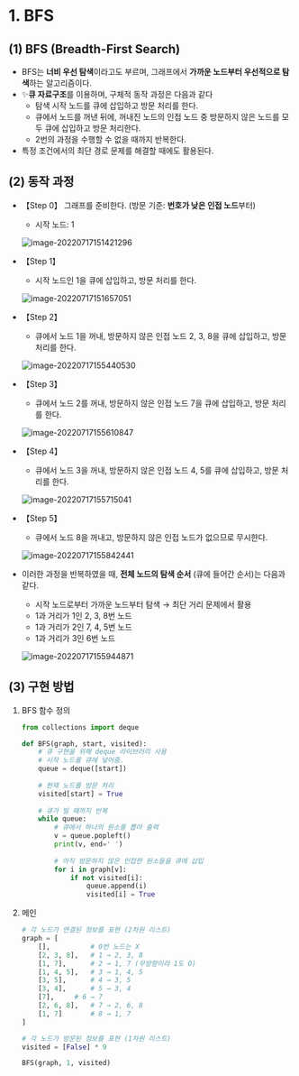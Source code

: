 # 1. BFS

## (1) BFS (Breadth-First Search)

- BFS는 **너비 우선 탐색**이라고도 부르며, 그래프에서 **가까운 노드부터 우선적으로 탐색**하는 알고리즘이다.
- ✨**큐 자료구조**를 이용하며, 구체적 동작 과정은 다음과 같다
  - 탐색 시작 노드를 큐에 삽입하고 방문 처리를 한다.
  - 큐에서 노드를 꺼낸 뒤에, 꺼내진 노드의 인접 노드 중 방문하지 않은 노드를 모두 큐에 삽입하고 방문 처리한다.
  - 2번의 과정을 수행할 수 없을 때까지 반복한다.
- 특정 조건에서의 최단 경로 문제를 해결할 때에도 활용된다.



## (2) 동작 과정

- 【Step 0】 그래프를 준비한다. (방문 기준: **번호가 낮은 인접 노드**부터)

  - 시작 노드: 1

  ![image-20220717151421296](Assets/11_BFS.assets/image-20220717151421296.png)

- 【Step 1】 

  - 시작 노드인 1을 큐에 삽입하고, 방문 처리를 한다.

  ![image-20220717151657051](Assets/11_BFS.assets/image-20220717151657051.png)



- 【Step 2】 

  - 큐에서 노드 1을 꺼내, 방문하지 않은 인접 노드 2, 3, 8을 큐에 삽입하고, 방문 처리를 한다.

  ![image-20220717155440530](Assets/11_BFS.assets/image-20220717155440530.png)

- 【Step 3】 

  - 큐에서 노드 2를 꺼내, 방문하지 않은 인접 노드 7을 큐에 삽입하고, 방문 처리를 한다.

  ![image-20220717155610847](Assets/11_BFS.assets/image-20220717155610847.png)

- 【Step 4】 

  - 큐에서 노드 3을 꺼내, 방문하지 않은 인접 노드 4, 5를 큐에 삽입하고, 방문 처리를 한다.

  ![image-20220717155715041](Assets/11_BFS.assets/image-20220717155715041.png)

- 【Step 5】 

  - 큐에서 노드 8을 꺼내고, 방문하지 않은 인접 노드가 없으므로 무시한다.

  ![image-20220717155842441](Assets/11_BFS.assets/image-20220717155842441.png)

- 이러한 과정을 반복하였을 때, **전체 노드의 탐색 순서** (큐에 들어간 순서)는 다음과 같다.

  - 시작 노드로부터 가까운 노드부터 탐색 → 최단 거리 문제에서 활용
  - 1과 거리가 1인 2, 3, 8번 노드
  - 1과 거리가 2인 7, 4, 5번 노드
  - 1과 거리가 3인 6번 노드

  ![image-20220717155944871](Assets/11_BFS.assets/image-20220717155944871.png)



## (3) 구현 방법

1. BFS 함수 정의

   ```python
   from collections import deque
   
   def BFS(graph, start, visited):
       # 큐 구현을 위해 deque 라이브러리 사용
       # 시작 노드를 큐에 넣어줌.
       queue = deque([start])
       
       # 현재 노드를 방문 처리
       visited[start] = True
       
       # 큐가 빌 때까지 반복
       while queue:
           # 큐에서 하나의 원소를 뽑아 출력
           v = queue.popleft()
           print(v, end=' ')
           
           # 아직 방문하지 않은 인접한 원소들을 큐에 삽입
           for i in graph[v]:
               if not visited[i]:
                   queue.append(i)
                   visited[i] = True
   ```



2. 메인

   ```python
   # 각 노드가 연결된 정보를 표현 (2차원 리스트)
   graph = [
       [],			# 0번 노드는 X
       [2, 3, 8],	# 1 → 2, 3, 8
       [1, 7],		# 2 → 1, 7 (무방향이라 1도 O)
       [1, 4, 5],	# 3 → 1, 4, 5
       [3, 5],		# 4 → 3, 5
       [3, 4],		# 5 → 3, 4
       [7],		# 6 → 7
       [2, 6, 8],	# 7 → 2, 6, 8
       [1, 7]		# 8 → 1, 7
   ]
   
   # 각 노드가 방문된 정보를 표현 (1차원 리스트)
   visited = [False] * 9
   
   BFS(graph, 1, visited)
   ```